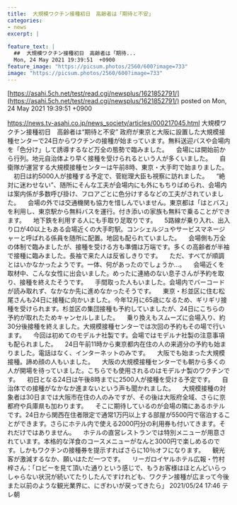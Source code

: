 ```yaml
---
title:  大規模ワクチン接種初日　高齢者は「期待と不安」  
categories:
- news
excerpt: |
  
feature_text: |
  ##  大規模ワクチン接種初日　高齢者は「期待...
  Mon, 24 May 2021 19:39:51  +0900
feature_image: "https://picsum.photos/2560/600?image=733"
image: "https://picsum.photos/2560/600?image=733"
---
```


[https://asahi.5ch.net/test/read.cgi/newsplus/1621852791/](https://asahi.5ch.net/test/read.cgi/newsplus/1621852791/)
posted on Mon, 24 May 2021 19:39:51  +0900

<!--more-->

https://news.tv-asahi.co.jp/news_society/articles/000217045.html 大規模ワクチン接種初日　高齢者は“期待と不安” 政府が東京と大阪に設置した大規模接種センターで24日からワクチンの接種が始まっています。無料送迎バスや会場内を「色分け」して誘導するなど万全の態勢で臨みました。 　会場には開始前から行列。地元自治体より早く接種を受けられるという人が多くいました。 　自衛隊が運営する大規模接種センターは午前8時、東京・大手町で始まりました。 　初日は約5000人が接種する予定で、菅総理大臣も視察に訪れました。 　“絶対に迷わせない”、随所にそんな工夫が会場内にも外にもちりばめられ、会場内は案内係が多数呼び掛け、フロアごとに色分けするなどの工夫がされていました。 　会場の外では交通機関も協力を惜しんでいません。東京都は「はとバス」を利用し、東京駅から無料バスを運行。付き添いの家族も無料で乗ることができます。 　地下鉄を利用する人にも手取り足取りです。 　5路線が乗り入れ、出入り口が40以上もある会場近くの大手町駅。コンシェルジュやサービスマネージャーと呼ばれる係員を随所に配置。地図も配られていました。 　会場側も万全の体制で臨みましたが、接種を受ける方も準備は万端です。多くの高齢者が半袖で接種に臨みました。長袖で来た人は反省しきりです。 　ただ、すべてが順調とはいかなかったようです。一体、何があったのでしょうか…。 　会場近くを取材中、こんな女性に出会いました。めったに連絡のない息子さんが予約を取り、接種を終えたそうです。 　手間取った人もいました。会場内でバーコードが読み取れず、なかなか先に進めなかったそうです。 　東京・杉並区に住む松尾さんも24日に接種に向かいました。今年12月に65歳になるため、ギリギリ接種を受けられます。杉並区の集団接種も予約していましたが、24日にこちらの予約が取れたためキャンセルしました。 　乗り換えもスムーズに会場入り、約30分後接種を終えました。大規模接種センターでは次回の予約もその場で行います。 　今回は初めてのモデルナ社製です。会場ではモデルナ社製の注意事項も配られました。 　24日午前11時から東京都内在住の人の来週分の予約も始まりました。電話はなく、インターネットのみです。 　大阪でも始まった大規模接種。諦め顔の人もいました。 　大阪の大規模接種センターでも朝から多くの人が開場を待っていました。こちらでも使用されるのはモデルナ製のワクチンです。 　初日となる24日は午後8時までに2500人が接種を受ける予定です。 　自治体での接種がなかなか進まないという声も聞かれました。 　大規模接種の対象者は30日までは大阪市在住の人のみですが、その後は大阪府全域、さらに京都府や兵庫県も加わります。 　そこに期待しているのが会場の隣にあるホテルです。24日から関西在住者限定で通常1万円以上する部屋が5500円で宿泊することができます。さらにホテル内で使える2000円分の利用券も付いてきます。それだけではありません。 　ホテルの直営レストランでは特別メニューが用意されています。本格的な洋食のコースメニューがなんと3000円で楽しめるのです。しかもワクチンの接種券を提示すればさらに10％オフになります。 　観光客が激減するなか、願いはただ一つです。 　リーガロイヤルホテル広報・竹村梓さん：「ロビーを見て頂いた通りという感じで、もうお客様はほとんどいらっしゃらない状況が続いてたりしたんですけれども、ワクチン接種が広まって今後また以前のような観光業界に、にぎわいが戻ってきたら」 2021/05/24 17:46 テレ朝
